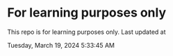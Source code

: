 # For learning purposes only
This repo is for learning purposes only.
Last updated at

Tuesday, March 19, 2024 5:33:45 AM


